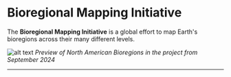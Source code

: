# Bioregional Mapping Initiative

The **Bioregional Mapping Initiative** is a global effort to map Earth's bioregions across their many different levels. 

![alt text](https://media.discordapp.net/attachments/1330450767458340894/1330466754971041792/IMG_5419.png?ex=678e1539&is=678cc3b9&hm=8c866498e17bd636e3663b2502f5e66d10359ffabf2acabdc4afcad8b0b7052e&=&format=webp&quality=lossless&width=1324&height=671) 
*Preview of North American Bioregions in the project from September 2024*

---
